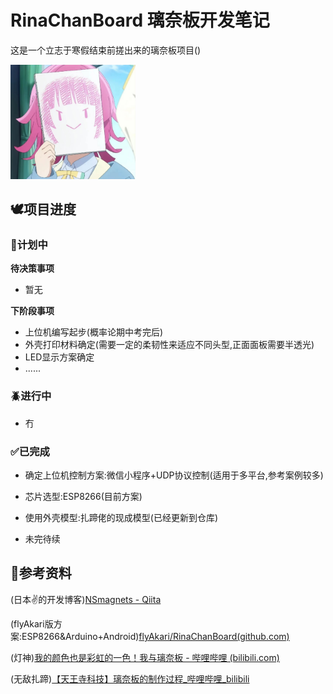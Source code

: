 # RinaChanBoard 璃奈板开发笔记
这是一个立志于寒假结束前搓出来的璃奈板项目()

<img src="./assets/1.jpg" width="200px" />

## 🕊️项目进度

### 📝计划中

**待决策事项**

- 暂无

**下阶段事项**

- 上位机编写起步(概率论期中考完后)
- 外壳打印材料确定(需要一定的柔韧性来适应不同头型,正面面板需要半透光)
- LED显示方案确定
- ......

### 🪲进行中

- 冇

### ✅已完成

- 确定上位机控制方案:微信小程序+UDP协议控制(适用于多平台,参考案例较多)

- 芯片选型:ESP8266(目前方案)

- 使用外壳模型:扎蹄佬的现成模型(已经更新到仓库)

    

- 未完待续

## 📓参考资料

(日本✌的开发博客)[NSmagnets - Qiita](https://qiita.com/NSmagnets)

(flyAkari版方案:ESP8266&Arduino+Android)[flyAkari/RinaChanBoard(github.com)](https://github.com/flyAkari/RinaChanBoard/tree/main)

(灯神)[我的颜色也是彩虹的一色！我与璃奈板 - 哔哩哔哩 (bilibili.com)](https://www.bilibili.com/read/cv9616845/)

(无敌扎蹄)[【天王寺科技】璃奈板的制作过程_哔哩哔哩_bilibili](https://www.bilibili.com/video/BV12b4y1t746/)